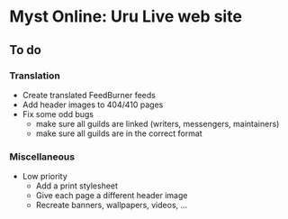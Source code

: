 Myst Online: Uru Live web site
==============================

To do
-----

### Translation

* Create translated FeedBurner feeds
* Add header images to 404/410 pages
* Fix some odd bugs
	* make sure all guilds are linked (writers, messengers, maintainers)
	* make sure all guilds are in the correct format

### Miscellaneous

* Low priority
	* Add a print stylesheet
	* Give each page a different header image
	* Recreate banners, wallpapers, videos, …
